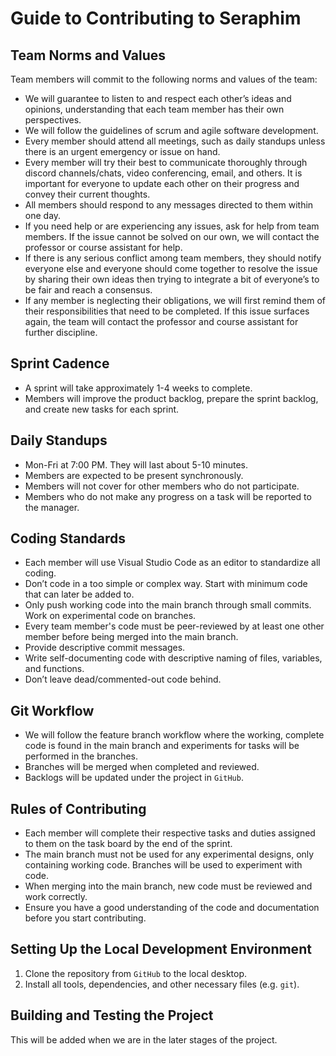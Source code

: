 # Guide to Contributing to Seraphim

## Team Norms and Values

Team members will commit to the following norms and values of the team:

* We will guarantee to listen to and respect each other’s ideas and opinions, understanding that each team member has their own perspectives.
* We will follow the guidelines of scrum and agile software development.
* Every member should attend all meetings, such as daily standups unless there is an urgent emergency or issue on hand. 
* Every member will try their best to communicate thoroughly through discord channels/chats, video conferencing, email, and others. It is important for everyone to update each other on their progress and convey their current thoughts. 
* All members should respond to any messages directed to them within one day. 
* If you need help or are experiencing any issues, ask for help from team members. If the issue cannot be solved on our own, we will contact the professor or course assistant for help. 
* If there is any serious conflict among team members, they should notify everyone else and everyone should come together to resolve the issue by sharing their own ideas then trying to integrate a bit of everyone’s to be fair and reach a consensus.
* If any member is neglecting their obligations, we will first remind them of their responsibilities that need to be completed. If this issue surfaces again, the team will contact the professor and course assistant for further discipline. 

## Sprint Cadence

* A sprint will take approximately 1-4 weeks to complete. 
* Members will improve the product backlog, prepare the sprint backlog, and create new tasks for each sprint. 

## Daily Standups 

* Mon-Fri at 7:00 PM. They will last about 5-10 minutes.
* Members are expected to be present synchronously.
* Members will not cover for other members who do not participate.
* Members who do not make any progress on a task will be reported to the manager. 

## Coding Standards
* Each member will use Visual Studio Code as an editor to standardize all coding.
* Don’t code in a too simple or complex way. Start with minimum code that can later be added to.
* Only push working code into the main branch through small commits. Work on experimental code on branches. 
* Every team member's code must be peer-reviewed by at least one other member before being merged into the main branch.
* Provide descriptive commit messages.
* Write self-documenting code with descriptive naming of files, variables, and functions.
* Don’t leave dead/commented-out code behind. 

## Git Workflow

* We will follow the feature branch workflow where the working, complete code is found in the main branch and experiments for tasks will be performed in the branches.
* Branches will be merged when completed and reviewed. 
* Backlogs will be updated under the project in `GitHub`. 

## Rules of Contributing

* Each member will complete their respective tasks and duties assigned to them on the task board by the end of the sprint. 
* The main branch must not be used for any experimental designs, only containing working code. Branches will be used to experiment with code. 
* When merging into the main branch, new code must be reviewed and work correctly. 
* Ensure you have a good understanding of the code and documentation before you start contributing.

## Setting Up the Local Development Environment

1. Clone the repository from `GitHub` to the local desktop. 
2. Install all tools, dependencies, and other necessary files (e.g. `git`).

## Building and Testing the Project

This will be added when we are in the later stages of the project.
